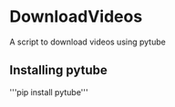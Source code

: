 # DownloadVideos
A script to download videos using pytube

## Installing pytube
'''pip install pytube'''
